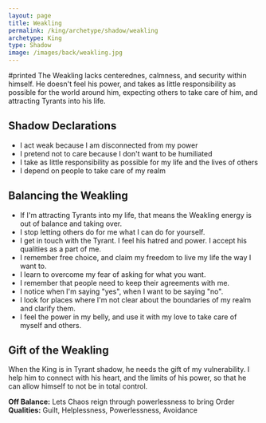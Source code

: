 ```yaml
---
layout: page
title: Weakling
permalink: /king/archetype/shadow/weakling
archetype: King
type: Shadow
image: /images/back/weakling.jpg
---
```

#printed The Weakling lacks centerednes, calmness, and security within himself. He doesn't feel his power, and takes as little responsibility as possible for the world around him, expecting others to take care of him, and attracting Tyrants into his life.

## Shadow Declarations
- I act weak because I am disconnected from my power
- I pretend not to care because I don't want to be humiliated
- I take as little responsibility as possible for my life and the lives of others
- I depend on people to take care of my realm
## Balancing the Weakling
- If I'm attracting Tyrants into my life, that means the Weakling energy is out of balance and taking over.
- I stop letting others do for me what I can do for yourself.
- I get in touch with the Tyrant. I feel his hatred and power. I accept his qualities as a part of me.
- I remember free choice, and claim my freedom to live my life the way I want to. 
- I learn to overcome my fear of asking for what you want.
- I remember that people need to keep their agreements with me.
- I notice when I'm saying "yes", when I want to be saying "no".
- I look for places where I'm not clear about the boundaries of my realm and clarify them.
- I feel the power in my belly, and use it with my love to take care of myself and others.
## Gift of the Weakling
When the King is in Tyrant shadow, he needs the gift of my vulnerability. I help him to connect with his heart, and the limits of his power, so that he can allow himself to not be in total control. 

**Off Balance:** Lets Chaos reign through powerlessness to bring Order
**Qualities:** Guilt, Helplessness, Powerlessness, Avoidance

